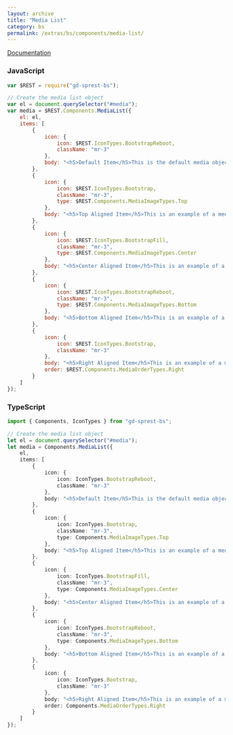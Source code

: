 ```yaml
---
layout: archive
title: "Media List"
category: bs
permalink: /extras/bs/components/media-list/
---
```

[Documentation](https://getbootstrap.com/docs/4.4/components/media-object/#media-list)

<div id="media"></div>

### JavaScript
```js
var $REST = require("gd-sprest-bs");

// Create the media list object
var el = document.querySelector("#media");
var media = $REST.Components.MediaList({
    el: el,
    items: [
        {
            icon: {
                icon: $REST.IconTypes.BootstrapReboot,
                className: "mr-3"
            },
            body: "<h5>Default Item</h5>This is the default media object."
        },
        {
            icon: {
                icon: $REST.IconTypes.Bootstrap,
                className: "mr-3",
                type: $REST.Components.MediaImageTypes.Top
            },
            body: "<h5>Top Aligned Item</h5>This is an example of a media object."
        },
        {
            icon: {
                icon: $REST.IconTypes.BootstrapFill,
                className: "mr-3",
                type: $REST.Components.MediaImageTypes.Center
            },
            body: "<h5>Center Aligned Item</h5>This is an example of a media object."
        },
        {
            icon: {
                icon: $REST.IconTypes.BootstrapReboot,
                className: "mr-3",
                type: $REST.Components.MediaImageTypes.Bottom
            },
            body: "<h5>Bottom Aligned Item</h5>This is an example of a media object."
        },
        {
            icon: {
                icon: $REST.IconTypes.Bootstrap,
                className: "mr-3"
            },
            body: "<h5>Right Aligned Item</h5>This is an example of a media object.",
            order: $REST.Components.MediaOrderTypes.Right
        }
    ]
});
```

### TypeScript

```ts
import { Components, IconTypes } from "gd-sprest-bs";

// Create the media list object
let el = document.querySelector("#media");
let media = Components.MediaList({
    el,
    items: [
        {
            icon: {
                icon: IconTypes.BootstrapReboot,
                className: "mr-3"
            },
            body: "<h5>Default Item</h5>This is the default media object."
        },
        {
            icon: {
                icon: IconTypes.Bootstrap,
                className: "mr-3",
                type: Components.MediaImageTypes.Top
            },
            body: "<h5>Top Aligned Item</h5>This is an example of a media object."
        },
        {
            icon: {
                icon: IconTypes.BootstrapFill,
                className: "mr-3",
                type: Components.MediaImageTypes.Center
            },
            body: "<h5>Center Aligned Item</h5>This is an example of a media object."
        },
        {
            icon: {
                icon: IconTypes.BootstrapReboot,
                className: "mr-3",
                type: Components.MediaImageTypes.Bottom
            },
            body: "<h5>Bottom Aligned Item</h5>This is an example of a media object."
        },
        {
            icon: {
                icon: IconTypes.Bootstrap,
                className: "mr-3"
            },
            body: "<h5>Right Aligned Item</h5>This is an example of a media object.",
            order: Components.MediaOrderTypes.Right
        }
    ]
});
```

<script type="text/javascript" src="https://unpkg.com/gd-sprest-bs/dist/gd-sprest-bs-icons.js"></script>
<script type="text/javascript">
    // Wait for the window to be loaded
    window.addEventListener("load", function() {
        // Add an icon to the target element
        var el = document.querySelector("#media");
        $REST.Components.MediaList({
            el: el,
            items: [
                {
                    icon: {
                        icon: $REST.IconTypes.BootstrapReboot,
                        className: "mr-3"
                    },
                    body: "<h5>Default Item</h5>This is the default media object."
                },
                {
                    icon: {
                        icon: $REST.IconTypes.Bootstrap,
                        className: "mr-3",
                        type: $REST.Components.MediaImageTypes.Top
                    },
                    body: "<h5>Top Aligned Item</h5>This is an example of a media object."
                },
                {
                    icon: {
                        icon: $REST.IconTypes.BootstrapFill,
                        className: "mr-3",
                        type: $REST.Components.MediaImageTypes.Center
                    },
                    body: "<h5>Center Aligned Item</h5>This is an example of a media object."
                },
                {
                    icon: {
                        icon: $REST.IconTypes.BootstrapReboot,
                        className: "mr-3",
                        type: $REST.Components.MediaImageTypes.Bottom
                    },
                    body: "<h5>Bottom Aligned Item</h5>This is an example of a media object."
                },
                {
                    icon: {
                        icon: $REST.IconTypes.Bootstrap,
                        className: "mr-3"
                    },
                    body: "<h5>Right Aligned Item</h5>This is an example of a media object.",
                    order: $REST.Components.MediaOrderTypes.Right
                }
            ]
        });
    });
</script>